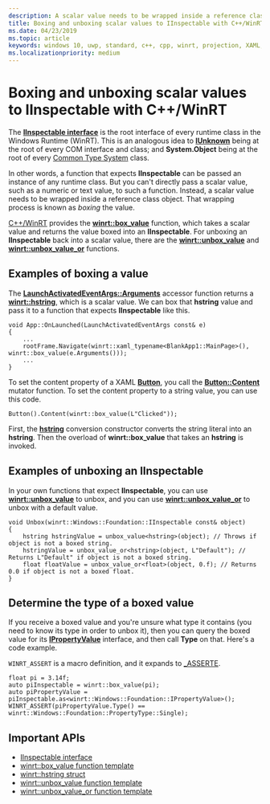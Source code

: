 ```yaml
---
description: A scalar value needs to be wrapped inside a reference class object before being passed to a function that expects **IInspectable**. That wrapping process is known as *boxing* the value.
title: Boxing and unboxing scalar values to IInspectable with C++/WinRT
ms.date: 04/23/2019
ms.topic: article
keywords: windows 10, uwp, standard, c++, cpp, winrt, projection, XAML, control, boxing, scalar, value
ms.localizationpriority: medium
---
```


# Boxing and unboxing scalar values to IInspectable with C++/WinRT
 
The [**IInspectable interface**](/windows/desktop/api/inspectable/nn-inspectable-iinspectable) is the root interface of every runtime class in the Windows Runtime (WinRT). This is an analogous idea to [**IUnknown**](https://docs.microsoft.com/windows/desktop/api/unknwn/nn-unknwn-iunknown) being at the root of every COM interface and class; and **System.Object** being at the root of every [Common Type System](https://docs.microsoft.com/dotnet/standard/base-types/common-type-system) class.

In other words, a function that expects **IInspectable** can be passed an instance of any runtime class. But you can't directly pass a scalar value, such as a numeric or text value, to such a function. Instead, a scalar value needs to be wrapped inside a reference class object. That wrapping process is known as *boxing* the value.

[C++/WinRT](/windows/uwp/cpp-and-winrt-apis/intro-to-using-cpp-with-winrt)  provides the [**winrt::box_value**](/uwp/cpp-ref-for-winrt/box-value) function, which takes a scalar value and returns the value boxed into an **IInspectable**. For unboxing an **IInspectable** back into a scalar value, there are the [**winrt::unbox_value**](/uwp/cpp-ref-for-winrt/unbox-value) and  [**winrt::unbox_value_or**](/uwp/cpp-ref-for-winrt/unbox-value-or) functions.

## Examples of boxing a value
The [**LaunchActivatedEventArgs::Arguments**](/uwp/api/windows.applicationmodel.activation.launchactivatedeventargs.Arguments) accessor function returns a [**winrt::hstring**](/uwp/cpp-ref-for-winrt/hstring), which is a scalar value. We can box that **hstring** value and pass it to a function that expects **IInspectable** like this.

```cppwinrt
void App::OnLaunched(LaunchActivatedEventArgs const& e)
{
    ...
    rootFrame.Navigate(winrt::xaml_typename<BlankApp1::MainPage>(), winrt::box_value(e.Arguments()));
    ...
}
```

To set the content property of a XAML [**Button**](/uwp/api/windows.ui.xaml.controls.button), you call the [**Button::Content**](/uwp/api/windows.ui.xaml.controls.contentcontrol.content?) mutator function. To set the content property to a string value, you can use this code.

```cppwinrt
Button().Content(winrt::box_value(L"Clicked"));
```

First, the [**hstring**](/uwp/cpp-ref-for-winrt/hstring) conversion constructor converts the string literal into an **hstring**. Then the overload of **winrt::box_value** that takes an **hstring** is invoked.

## Examples of unboxing an IInspectable
In your own functions that expect **IInspectable**, you can use [**winrt::unbox_value**](/uwp/cpp-ref-for-winrt/unbox-value) to unbox, and you can use [**winrt::unbox_value_or**](/uwp/cpp-ref-for-winrt/unbox-value-or) to unbox with a default value.

```cppwinrt
void Unbox(winrt::Windows::Foundation::IInspectable const& object)
{
    hstring hstringValue = unbox_value<hstring>(object); // Throws if object is not a boxed string.
    hstringValue = unbox_value_or<hstring>(object, L"Default"); // Returns L"Default" if object is not a boxed string.
    float floatValue = unbox_value_or<float>(object, 0.f); // Returns 0.0 if object is not a boxed float.
}
```

## Determine the type of a boxed value
If you receive a boxed value and you're unsure what type it contains (you need to know its type in order to unbox it), then you can query the boxed value for its [**IPropertyValue**](/uwp/api/windows.foundation.ipropertyvalue) interface, and then call **Type** on that. Here's a code example.

`WINRT_ASSERT` is a macro definition, and it expands to [_ASSERTE](/cpp/c-runtime-library/reference/assert-asserte-assert-expr-macros).

```cppwinrt
float pi = 3.14f;
auto piInspectable = winrt::box_value(pi);
auto piPropertyValue = piInspectable.as<winrt::Windows::Foundation::IPropertyValue>();
WINRT_ASSERT(piPropertyValue.Type() == winrt::Windows::Foundation::PropertyType::Single);
```

## Important APIs
* [IInspectable interface](/windows/desktop/api/inspectable/nn-inspectable-iinspectable)
* [winrt::box_value function template](/uwp/cpp-ref-for-winrt/box-value)
* [winrt::hstring struct](/uwp/cpp-ref-for-winrt/hstring)
* [winrt::unbox_value function template](/uwp/cpp-ref-for-winrt/unbox-value)
* [winrt::unbox_value_or function template](/uwp/cpp-ref-for-winrt/unbox-value-or)
